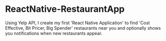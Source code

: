 # ReactNative-RestaurantApp
Using Yelp API, I create my first 'React Native Application' to find 'Cost Effective, Bit Pricer, Big Spender' restaurants near you and optionally shows you notifications when new restaurants appear.
